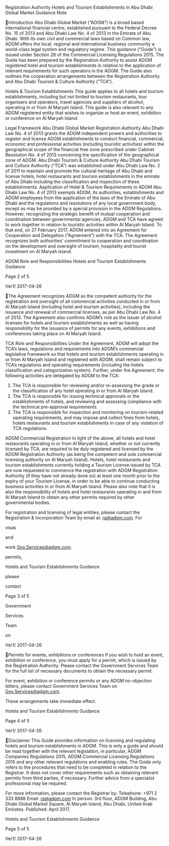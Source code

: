 Registration Authority
Hotels and Tourism Establishments in Abu Dhabi Global Market
Guidance Note

Introduction
Abu Dhabi Global Market (“ADGM”) is a broad based international financial centre, established pursuant
to the Federal Decree No. 15 of 2013 and Abu Dhabi Law No. 4 of 2013 in the Emirate of Abu Dhabi.
With its own civil and commercial laws based on Common law, ADGM offers the local, regional and
international business community a world-class legal system and regulatory regime.
This guidance (“Guide”) is issued under Section 28 of the Commercial Licensing Regulations 2015. The
Guide has been prepared by the Registration Authority to assist ADGM registered hotel and tourism
establishments in relation to the application of relevant requirements for such operators in the ADGM.
The Guide also outlines the cooperation arrangements between the Registration Authority and Abu
Dhabi Tourism & Culture Authority (“TCA”).

Hotels & Tourism Establishments
This guide applies to all hotels and tourism establishments, including but not limited to tourism
restaurants, tour organisers and operators, travel agencies and suppliers of alcohol, operating in or from
Al Maryah Island.
This guide is also relevant to any ADGM registered entity that wishes to organize or host an event,
exhibition or conference on Al Maryah Island.

Legal Framework
Abu Dhabi Global Market Registration Authority
Abu Dhabi Law No. 4 of 2013 grants the ADGM independent powers and authorities to register and
license ADGM establishments to conduct financial, commercial, economic and professional activities
(including touristic activities) within the geographical scope of the financial free zone prescribed under
Cabinet Resolution No. 4 of 2013 concerning the specification of the geographical zone of ADGM.
Abu Dhabi Tourism & Culture Authority
Abu Dhabi Tourism and Culture Authority (“TCA”) was established under Abu Dhabi Law No. 2 of 2011
to maintain and promote the cultural heritage of Abu Dhabi and license hotels, hotel restaurants and
tourism establishments in the emirate of Abu Dhabi including the classification and inspection of these
establishments.
Application of Hotel & Tourism Requirements in ADGM
Abu Dhabi Law No. 4 of 2013 exempts ADGM, its authorities, establishments and ADGM employees
from the application of the laws of the Emirate of Abu Dhabi and the regulations and resolutions of any
local government body, except as may be provided by a special provision in the ADGM Regulations.
However, recognizing the strategic benefit of mutual cooperation and coordination between
governmental agencies, ADGM and TCA have agreed to work together in relation to touristic activities
within Al Maryah Island.
To that end, on 27 February 2017, ADGM entered into an Agreement for Cooperation and Delegation
(“Agreement”) with the TCA. The Agreement recognizes both authorities’ commitment to cooperation
and coordination on the development and oversight of tourism, hospitality and tourist investment on
Al Maryah Island.

ADGM Role and Responsibilities
Hotels and Tourism Establishments Guidance

Page 2 of 5

Ver1/ 2017-04-26

The Agreement recognizes ADGM as the competent authority for the registration and oversight of all
commercial activities conducted in or from Al Maryah Island (including hotel and tourism activities),
including the issuance and renewal of commercial licenses, as per Abu Dhabi Law No. 4 of 2013.
The Agreement also confirms ADGM’s role as the issuer of alcohol licenses for hotels and tourism
establishments as well as having responsibility for the issuance of permits for any events, exhibitions
and conferences taking place on Al Maryah Island.

TCA Role and Responsibilities
Under the Agreement, ADGM will adopt the TCA’s laws, regulations and requirements into ADGM’s
commercial legislative framework so that hotels and tourism establishments operating in or from Al
Maryah Island and registered with ADGM, shall remain subject to TCA’s regulations and operating
requirements (including the hotels classification and categorization system).
Further, under the Agreement, the following activities are delegated by ADGM to the TCA:
1. The TCA is responsible for reviewing and/or re-assessing the grade or the classification of any
hotel operating in or from Al Maryah Island.
2. The TCA is responsible for issuing technical approvals or the establishments of hotels, and
reviewing and assessing compliance with the technical pre-approval requirements.
3. The TCA is responsible for inspection and monitoring on tourism-related operating
requirements, and may impose and collect fines from hotels, hotels restaurants and tourism
establishments in case of any violation of TCA regulations.

ADGM Commercial Registration
In light of the above, all hotels and hotel restaurants operating in or from Al Maryah Island, whether or
not currently licensed by TCA, are required to be duly registered and licensed by the ADGM Registration
Authority (as being the competent and sole commercial licensing authority on Al Maryah Island).
Hotels, hotel restaurants and tourism establishments currently holding a Tourism License issued by TCA
are now requested to commence the registration with ADGM Registration Authority (if they have not
already done so) at least one month prior to the expiry of your Tourism License, in order to be able to
continue conducting business activities in or from Al Maryah Island.
Please also note that it is also the responsibility of hotels and hotel restaurants operating in and from
Al Maryah Island to obtain any other permits required by other governmental bodies.

For registration and licensing of legal entities, please contact the Registration & Incorporation
Team by email at: ra@adgm.com.
For

visas

and

work
Gov.Services@adgm.com.

permits,

Hotels and Tourism Establishments Guidance

please

contact

Page 3 of 5

Government

Services

Team

on

Ver1/ 2017-04-26

Permits for events, exhibitions or conferences
If you wish to hold an event, exhibition or conference, you must apply for a permit, which is issued by
the Registration Authority. Please contact the Government Services Team for the full list of necessary
documents to obtain the necessary permit.

For event, exhibition or conference permits or any ADGM no-objection letters, please contact
Government Services Team on Gov.Services@adgm.com.

These arrangements take immediate effect.

Hotels and Tourism Establishments Guidance

Page 4 of 5

Ver1/ 2017-04-26

Disclaimer
This Guide provides information on licensing and regulating hotels and tourism establishments in
ADGM. This is only a guide and should be read together with the relevant legislation, in particular,
ADGM Companies Regulations 2015, ADGM Commercial Licensing Regulations 2015 and any other
relevant regulations and enabling rules. The Guide only refers to the procedures that need to be
completed in relation to the Registrar. It does not cover other requirements such as obtaining relevant
permits from third parties, if necessary. Further advice from a specialist professional may be required.

For more information, please contact the Registrar by:
Telephone: +971 2 333 8888
Email: ra@adgm.com
In person: 3rd floor, ADGM Building, Abu Dhabi Global Market Square, Al Maryah Island, Abu Dhabi,
United Arab Emirates.
Published: April 2017.

Hotels and Tourism Establishments Guidance

Page 5 of 5

Ver1/ 2017-04-26

